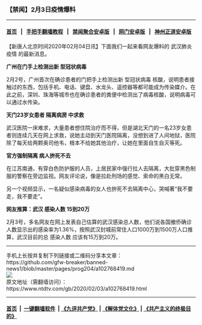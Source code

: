 ### 【禁闻】2月3日疫情爆料
------------------------

#### [首页](https://github.com/gfw-breaker/banned-news1/blob/master/README.md) &nbsp;&nbsp;|&nbsp;&nbsp; [手把手翻墙教程](https://github.com/gfw-breaker/guides/wiki) &nbsp;&nbsp;|&nbsp;&nbsp; [禁闻聚合安卓版](https://github.com/gfw-breaker/bn-android) &nbsp;&nbsp;|&nbsp;&nbsp; [网门安卓版](https://github.com/oGate2/oGate) &nbsp;&nbsp;|&nbsp;&nbsp; [神州正道安卓版](https://github.com/SzzdOgate/update) 



<div><div class="post_content" itemprop="articleBody">
 <p>
  【新唐人北京时间2020年02月04日讯】下面我们一起来看网友爆料的
  <ok href="https://www.ntdtv.com/gb/442749.htm">
   武汉肺炎疫情
  </ok>
  的最新消息。
 </p>
 <p>
  <strong>
   广州在门手上检测出新
   <ok href="https://www.ntdtv.com/gb/型冠状病毒.htm">
    型冠状病毒
   </ok>
  </strong>
 </p>
 <p>
  2月2号，广州首次在确诊患者的门把手上检测出新
  <ok href="https://www.ntdtv.com/gb/型冠状病毒.htm">
   型冠状病毒
  </ok>
  核酸，说明患者接触过的东西，包括手机、电话、键盘、水龙头、遥控器等都可能成为传染媒介。在此之前，深圳、珠海等城市也在确诊患者的粪便中检测出了病毒核酸，说明病毒可以通过水传染。
 </p>
 <p>
  <strong>
   天门23岁女患者
   <ok href="https://www.ntdtv.com/gb/隔离病房.htm">
    隔离病房
   </ok>
   中求救
  </strong>
 </p>
 <p>
  武汉医院一床难求，大量患者想住院治疗而不得，但是湖北天门的一名23岁女患者则连续几天在网上求救，说她主动到天门医院隔离，没想到进了人间地狱，医院除了每天给两颗奥司他韦，根本不给她其他治疗，让她在里面自生自灭等死。
 </p>
 <p>
  <strong>
   官方强制隔离 病人拚死不去
  </strong>
 </p>
 <p>
  在江苏南通，有穿白色防护服的人员，上居民家中强行拉人去隔离，大批穿黑色制服的警察在旁边监视。网友评论说，像是拉赴刑场的感觉、索命的黑白无常。
 </p>
 <p>
  另一个视频显示，一名疑似感染病毒的女人也拚死不去隔离中心，哭喊著“我不要走，我不要走”。
 </p>
 <p>
  <strong>
   网友推算：武汉
   <ok href="https://www.ntdtv.com/gb/感染人数.htm">
    感染人数
   </ok>
   15到20万
  </strong>
 </p>
 <p>
  2月3号，多名网友在网上发表自己估算的武汉感染总人数，他们说各国撤侨确诊人数显示出的感染率为1.36%，按照武汉封城前常住人口1000万到1500万人口推算，武汉目前的总
  <ok href="https://www.ntdtv.com/gb/感染人数.htm">
   感染人数
  </ok>
  应该有15万到20万。
 </p>
 <div class="single_ad">
 </div>
</div>
</div>
<hr/>
手机上长按并复制下列链接或二维码分享本文章：<br/>
https://github.com/gfw-breaker/banned-news1/blob/master/pages/prog204/a102768419.md <br/>
<a href='https://github.com/gfw-breaker/banned-news1/blob/master/pages/prog204/a102768419.md'><img src='https://github.com/gfw-breaker/banned-news1/blob/master/pages/prog204/a102768419.md.png'/></a> <br/>
原文地址（需翻墙访问）：https://www.ntdtv.com/gb/2020/02/03/a102768419.html


------------------------
#### [首页](https://github.com/gfw-breaker/banned-news1/blob/master/README.md) &nbsp;|&nbsp; [一键翻墙软件](https://github.com/gfw-breaker/nogfw/blob/master/README.md) &nbsp;| [《九评共产党》](https://github.com/gfw-breaker/9ping.md/blob/master/README.md#九评之一评共产党是什么) | [《解体党文化》](https://github.com/gfw-breaker/jtdwh.md/blob/master/README.md) | [《共产主义的终极目的》](https://github.com/gfw-breaker/gczydzjmd.md/blob/master/README.md)


<img src='http://gfw-breaker.win/banned-news/pages/prog204/a102768419.md' width='0px' height='0px'/>